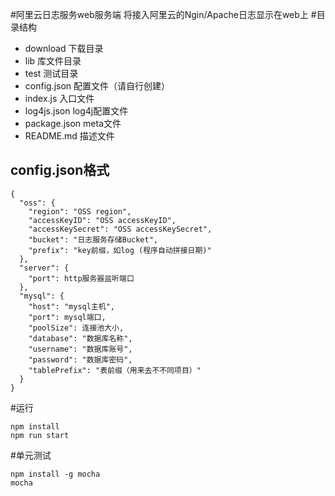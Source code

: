 #阿里云日志服务web服务端
将接入阿里云的Ngin/Apache日志显示在web上
#目录结构
+ download 下载目录
+ lib 库文件目录
+ test 测试目录
+ config.json 配置文件（请自行创建） 
+ index.js 入口文件
+ log4js.json log4j配置文件
+ package.json meta文件
+ README.md 描述文件

## config.json格式

```
{
  "oss": {
    "region": "OSS region",
    "accessKeyID": "OSS accessKeyID",
    "accessKeySecret": "OSS accessKeySecret",
    "bucket": "日志服务存储Bucket",
    "prefix": "key前缀，如log (程序自动拼接日期)"
  },
  "server": {
    "port": http服务器监听端口
  },
  "mysql": {
    "host": "mysql主机",
    "port": mysql端口,
    "poolSize": 连接池大小,
    "database": "数据库名称",
    "username": "数据库账号",
    "password": "数据库密码",
    "tablePrefix": "表前缀（用来去不不同项目）"
  }
}
```

#运行
```
npm install
npm run start
```

#单元测试
```
npm install -g mocha
mocha
```